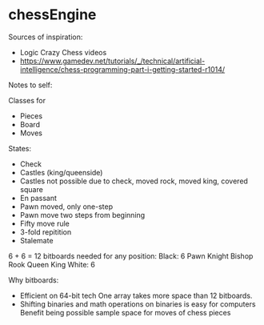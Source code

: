 # chessEngine
Sources of inspiration:
- Logic Crazy Chess videos
- https://www.gamedev.net/tutorials/_/technical/artificial-intelligence/chess-programming-part-i-getting-started-r1014/

Notes to self:

Classes for
- Pieces
- Board
- Moves


States:
- Check
- Castles (king/queenside)
- Castles not possible due to check, moved rock, moved king, covered square
- En passant
- Pawn moved, only one-step
- Pawn move two steps from beginning
- Fifty move rule
- 3-fold repitition
- Stalemate

6 + 6 = 12 bitboards needed for any position:
Black: 6
    Pawn
    Knight
    Bishop
    Rook
    Queen
    King
White: 6

Why bitboards:
- Efficient on 64-bit tech
    One array takes more space than 12 bitboards.
- Shifting binaries and math operations on binaries is easy for computers 
    Benefit being possible sample space for moves of chess pieces
